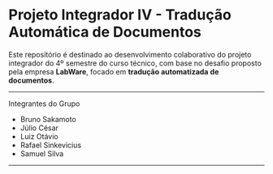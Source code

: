 # Projeto Integrador IV - Tradução Automática de Documentos

Este repositório é destinado ao desenvolvimento colaborativo do projeto integrador do 4º semestre do curso técnico, com base no desafio proposto pela empresa **LabWare**, focado em **tradução automatizada de documentos**.

---

Integrantes do Grupo
- Bruno Sakamoto 
- Júlio César 
- Luiz Otávio
- Rafael Sinkevicius
- Samuel Silva

---